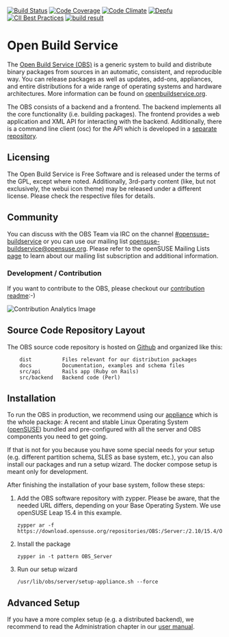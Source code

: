 [![Build Status](https://circleci.com/gh/openSUSE/open-build-service.svg?style=svg)](https://circleci.com/gh/openSUSE/open-build-service)
[![Code Coverage](https://codecov.io/gh/openSUSE/open-build-service/branch/master/graph/badge.svg)](https://codecov.io/gh/openSUSE/open-build-service)
[![Code Climate](https://codeclimate.com/github/openSUSE/open-build-service.png)](https://codeclimate.com/github/openSUSE/open-build-service)
[![Depfu](https://badges.depfu.com/badges/3c5817c5855d9da3eabf1b71d64c46c1/overview.svg)](https://depfu.com/github/openSUSE/open-build-service?project=src%2Fapi%40Bundler)
[![CII Best Practices](https://bestpractices.coreinfrastructure.org/projects/6411/badge)](https://bestpractices.coreinfrastructure.org/projects/6411)
[![build result](https://build.opensuse.org/projects/OBS:Server:Unstable/packages/obs-server/badge.svg?type=default&repository=15.6&architecture=x86_64)](https://build.opensuse.org/package/show/OBS:Server:Unstable/obs-server)

# Open Build Service
The [Open Build Service (OBS)](https://www.openbuildservice.org) is a generic system to build and distribute binary packages from sources in an automatic, consistent, and reproducible way. You can release packages as well as updates, add-ons, appliances, and entire distributions for a wide range of operating systems and hardware architectures. More information can be found on [openbuildservice.org](https://www.openbuildservice.org).

The OBS consists of a backend and a frontend. The backend implements all the core functionality (i.e. building packages). The frontend provides a web application and XML API for interacting with the backend. Additionally, there is a command line client (osc) for the API which is developed in a [separate repository](https://github.com/openSUSE/osc).

## Licensing
The Open Build Service is Free Software and is released under the terms of the GPL, except where noted. Additionally, 3rd-party content (like, but not exclusively, the webui icon theme) may be released under a different license. Please check the respective files for details.

## Community
You can discuss with the OBS Team via IRC on the channel [#opensuse-buildservice](irc://irc.libera.chat/opensuse-buildservice) or you can use our mailing list [opensuse-buildservice@opensuse.org](mailto:opensuse-buildservice+subscribe@opensuse.org). Please refer to the openSUSE Mailing Lists [page](https://en.opensuse.org/openSUSE:Mailing_lists_subscription#Subscribing) to learn about our mailing list subscription and additional information.

### Development / Contribution
If you want to contribute to the OBS, please checkout our [contribution readme](CONTRIBUTING.md):-)

![Contribution Analytics Image](https://repobeats.axiom.co/api/embed/3b8f8218c75ecc879ac59b8acc2279f66c177bb7.svg "Repobeats analytics image")

## Source Code Repository Layout
The OBS source code repository is hosted on [Github](https://github.com/opensuse/open-build-service) and organized like this:

        dist          Files relevant for our distribution packages
        docs          Documentation, examples and schema files
        src/api       Rails app (Ruby on Rails)
        src/backend   Backend code (Perl)

## Installation
To run the OBS in production, we recommend using our [appliance](https://openbuildservice.org/download/) which is the whole package: A recent and stable Linux Operating System ([openSUSE](https://www.opensuse.org)) bundled and pre-configured with all the server and OBS components you need to get going.

If that is not for you because you have some special needs for your setup (e.g. different partition schema, SLES as base system, etc.), you can also install our packages and run a setup wizard. The docker compose setup is meant only for development.

After finishing the installation of your base system, follow these steps:

1. Add the OBS software repository with zypper. Please be aware, that the needed URL differs, depending on your Base Operating System. We use openSUSE Leap 15.4 in this example.

    ```shell
    zypper ar -f https://download.opensuse.org/repositories/OBS:/Server:/2.10/15.4/OBS:Server:2.10.repo
    ```

2. Install the package

   ```shell
   zypper in -t pattern OBS_Server
   ```

3. Run our setup wizard

   ```shell
   /usr/lib/obs/server/setup-appliance.sh --force
   ```

## Advanced Setup

If you have a more complex setup (e.g. a distributed backend), we recommend to read the Administration
chapter in our [user manual](https://openbuildservice.org/help/manuals/obs-user-guide/cha.obs.admin.html).
